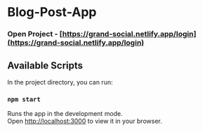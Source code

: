 # Blog-Post-App

### Open Project - [https://grand-social.netlify.app/login](https://grand-social.netlify.app/login)

## Available Scripts

In the project directory, you can run:

### `npm start`

Runs the app in the development mode.\
Open [http://localhost:3000](http://localhost:3000) to view it in your browser.
